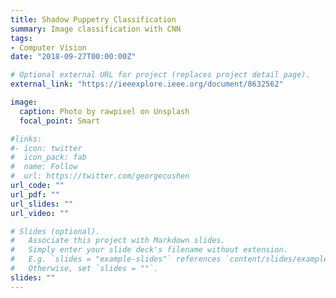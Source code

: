 ```yaml
---
title: Shadow Puppetry Classification
summary: Image classification with CNN
tags:
- Computer Vision
date: "2018-09-27T00:00:00Z"

# Optional external URL for project (replaces project detail page).
external_link: "https://ieeexplore.ieee.org/document/8632562"

image:
  caption: Photo by rawpixel on Unsplash
  focal_point: Smart

#links:
#- icon: twitter
#  icon_pack: fab
#  name: Follow
#  url: https://twitter.com/georgecushen
url_code: ""
url_pdf: ""
url_slides: ""
url_video: ""

# Slides (optional).
#   Associate this project with Markdown slides.
#   Simply enter your slide deck's filename without extension.
#   E.g. `slides = "example-slides"` references `content/slides/example-slides.md`.
#   Otherwise, set `slides = ""`.
slides: ""
---
```

